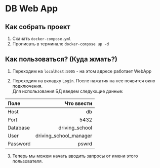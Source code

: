 # DB Web App
## Как собрать проект

1. Скачать `docker-compose.yml`<br>
2. Прописать в терминале `docker-compose up -d`<br>


## Как пользоваться? (Куда жмать?)

1. Переходим на `localhost:5005` - на этом адресе работает WebApp

2. Переходим на вкладку `Login`. После нажатия на нее появится окно подключения.<br>
Для использования БД введем следующие данные:

| Поле              | Что ввести   |
| :---------------- | -----------: |
| Host              |   db   |
| Port              |   5432   |
| Database          |  driving_school   |
| User              |  driving_school_manager   |
| Password          |  pswrd   |

3. Теперь мы можем начать вводить запросы от имени этого пользователя.